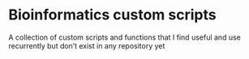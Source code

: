 # Bioinformatics custom scripts
 A collection of custom scripts and functions that I find useful and use recurrently but don’t exist in any repository yet
